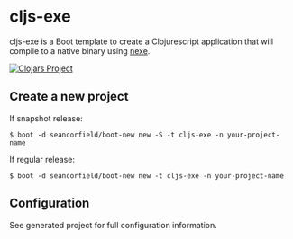 # cljs-exe

cljs-exe is a Boot template to create a Clojurescript
application that will compile to a native binary using
[nexe](https://github.com/nexe/nexe).

[![Clojars Project](https://img.shields.io/clojars/v/cljs-exe.svg)](https://clojars.org/cljs-exe)

## Create a new project

If snapshot release:

```
$ boot -d seancorfield/boot-new new -S -t cljs-exe -n your-project-name
```

If regular release:

```
$ boot -d seancorfield/boot-new new -t cljs-exe -n your-project-name
```

## Configuration

See generated project for full configuration information.
